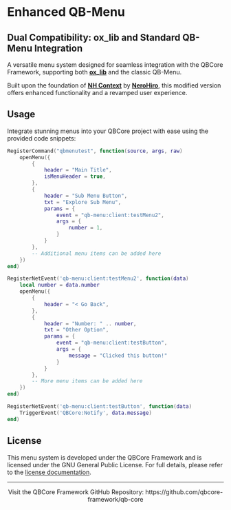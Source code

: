 # Enhanced QB-Menu

## Dual Compatibility: ox_lib and Standard QB-Menu Integration

A versatile menu system designed for seamless integration with the QBCore Framework, supporting both **[ox_lib](https://github.com/overextended/ox_lib)** and the classic QB-Menu.

Built upon the foundation of **[NH Context](https://forum.cfx.re/t/no-longer-supported-standalone-nerohiro-s-context-menu-dynamic-event-firing-menu/2564083)** by **[NeroHiro](https://github.com/nerohiro)**, this modified version offers enhanced functionality and a revamped user experience.

## Usage

Integrate stunning menus into your QBCore project with ease using the provided code snippets:

```lua
RegisterCommand("qbmenutest", function(source, args, raw)
    openMenu({
        {
            header = "Main Title",
            isMenuHeader = true,
        },
        {
            header = "Sub Menu Button",
            txt = "Explore Sub Menu",
            params = {
                event = "qb-menu:client:testMenu2",
                args = {
                    number = 1,
                }
            }
        },
        -- Additional menu items can be added here
    })
end)
```

```lua
RegisterNetEvent('qb-menu:client:testMenu2', function(data)
    local number = data.number
    openMenu({
        {
            header = "< Go Back",
        },
        {
            header = "Number: " .. number,
            txt = "Other Option",
            params = {
                event = "qb-menu:client:testButton",
                args = {
                    message = "Clicked this button!"
                }
            }
        },
        -- More menu items can be added here
    })
end)
```

```lua
RegisterNetEvent('qb-menu:client:testButton', function(data)
    TriggerEvent('QBCore:Notify', data.message)
end)
```

## License

This menu system is developed under the QBCore Framework and is licensed under the GNU General Public License. For full details, please refer to the [license documentation](LICENSE.md).

---

<p align="center">
   Visit the QBCore Framework GitHub Repository: https://github.com/qbcore-framework/qb-core
</p>


